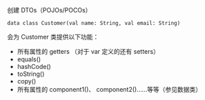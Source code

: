 创建 DTOs（POJOs/POCOs）

```
data class Customer(val name: String, val email: String)
```

会为 Customer 类提供以下功能：

* 所有属性的 getters （对于 var 定义的还有 setters）
* equals()
* hashCode()
* toString()
* copy()
* 所有属性的 component1()、 component2()……等等（参见数据类）